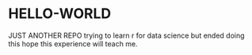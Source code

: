 # HELLO-WORLD
JUST ANOTHER REPO
trying to learn r for data science
but ended doing this
hope this experience will teach me.
